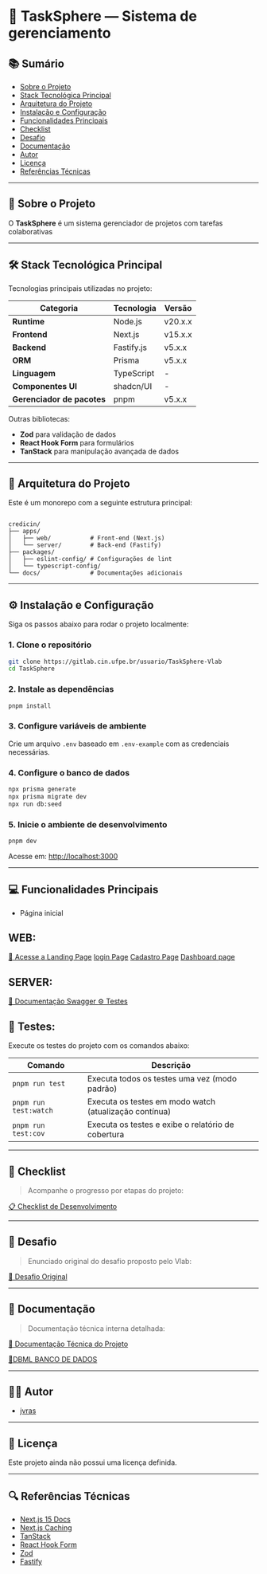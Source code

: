 
# 📄 TaskSphere — Sistema de gerenciamento

## 📚 Sumário

- [Sobre o Projeto](#sobre-o-projeto)
- [Stack Tecnológica Principal](#stack-tecnológica-principal)
- [Arquitetura do Projeto](#arquitetura-do-projeto)
- [Instalação e Configuração](#instalação-e-configuração)
- [Funcionalidades Principais](#funcionalidades-principais)
- [Checklist](#checklist)
- [Desafio](#desafio)
- [Documentação](#documentação)
- [Autor](#autor)
- [Licença](#licença)
- [Referências Técnicas](#referências-técnicas)

---

## 📖 Sobre o Projeto

O **TaskSphere** é um sistema gerenciador de projetos com tarefas colaborativas

---

## 🛠️ Stack Tecnológica Principal

Tecnologias principais utilizadas no projeto:

| **Categoria**         | **Tecnologia**    | **Versão**       |
|-----------------------|-------------------|------------------|
| **Runtime**           | Node.js           | v20.x.x          |
| **Frontend**          | Next.js           | v15.x.x          |
| **Backend**           | Fastify.js        | v5.x.x           |
| **ORM**               | Prisma            | v5.x.x           |
| **Linguagem**         | TypeScript        | -                |
| **Componentes UI**    | shadcn/UI         | -                |
| **Gerenciador de pacotes** | pnpm         | v5.x.x           |

Outras bibliotecas:
- **Zod** para validação de dados
- **React Hook Form** para formulários
- **TanStack** para manipulação avançada de dados

---

## 🧱 Arquitetura do Projeto

Este é um monorepo com a seguinte estrutura principal:

```

credicin/
├── apps/
│   ├── web/           # Front-end (Next.js)
│   └── server/        # Back-end (Fastify)
├── packages/
│   ├── eslint-config/ # Configurações de lint
│   └── typescript-config/
└── docs/              # Documentações adicionais

````

---

## ⚙️ Instalação e Configuração

Siga os passos abaixo para rodar o projeto localmente:

### 1. Clone o repositório

```bash
git clone https://gitlab.cin.ufpe.br/usuario/TaskSphere-Vlab
cd TaskSphere
````

### 2. Instale as dependências

```bash
pnpm install
```

### 3. Configure variáveis de ambiente

Crie um arquivo `.env` baseado em `.env-example` com as credenciais necessárias.

### 4. Configure o banco de dados

```bash
npx prisma generate
npx prisma migrate dev
npx run db:seed
```

### 5. Inicie o ambiente de desenvolvimento

```bash
pnpm dev
```

Acesse em: [http://localhost:3000](http://localhost:3000)

---

## 💻 Funcionalidades Principais

* Página inicial

## WEB:
[🔗 Acesse a Landing Page](http://localhost:3000/)
[login Page](http://localhost:3000/sign-in)
[Cadastro Page](http://localhost:3000/sign-up)
[Dashboard page](http://localhost:3000/dashboard)

## SERVER:
[📘 Documentação Swagger ](http://localhost:8000/docs)
[⚙️ Testes](#Testes)

## 📖 Testes:

Execute os testes do projeto com os comandos abaixo:

| Comando                | Descrição                                              |
|------------------------|--------------------------------------------------------|
| `pnpm run test`        | Executa todos os testes uma vez (modo padrão)          |
| `pnpm run test:watch`  | Executa os testes em modo watch (atualização contínua) |
| `pnpm run test:cov`    | Executa os testes e exibe o relatório de cobertura     |

---

## 📝 Checklist

> Acompanhe o progresso por etapas do projeto:

[📋 Checklist de Desenvolvimento](/docs/PERSONAL/CHECKPOINT.MD)

---

## 📌 Desafio

> Enunciado original do desafio proposto pelo Vlab:

[📄 Desafio Original](/docs/VLAB/DESAFIO.MD)

---

## 📘 Documentação

> Documentação técnica interna detalhada:

[📁 Documentação Técnica do Projeto](/TaskSphere/README.md)

[📄DBML BANCO DE DADOS](/docs/PERSONAL/DBML.png)

---

## 🧑‍💻 Autor

* [jvras](https://github.com/jvras58)

---

## 📜 Licença

Este projeto ainda não possui uma licença definida.

---

## 🔍 Referências Técnicas

* [Next.js 15 Docs](https://nextjs.org/docs/getting-started)
* [Next.js Caching](https://nextjs.org/docs/app/building-your-application/caching)
* [TanStack](https://tanstack.com/)
* [React Hook Form](https://react-hook-form.com/)
* [Zod](https://zod.dev/)
* [Fastify](https://www.fastify.io/)

